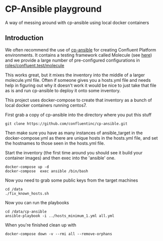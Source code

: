 # CP-Ansible playground

A way of messing around with cp-ansible using local docker containers

## Introduction

We often recommend the use of [cp-ansible](https://github.com/confluentinc/cp-ansible) for creating Confluent Platform environments.
It contains a testing framework called Molecule (see [here](https://github.com/confluentinc/cp-ansible/blob/6.1.0-post/HOW_TO_TEST.md)) and we provide a large number of pre-configured configurations in [roles/confluent.test/molecule](https://github.com/confluentinc/cp-ansible/tree/6.1.0-post/roles/confluent.test/molecule)

This works great, but it mixes the inventory into the middle of a larger molecule.yml file.
Often if someone gives you a hosts.yml file and needs help in figuring out why it doesn't work it would be nice to just take that file as is and run cp-ansible to deploy it onto some inventory.

This project uses docker-compose to create that inventory as a bunch of local docker containers running centos7.

First grab a copy of cp-ansible into the directory where you put this stuff
````
git clone https://github.com/confluentinc/cp-ansible.git
````
Then make sure you have as many instances of ansible_target in the docker-compose.yml as there are unique hosts in the hosts.yml file, and set the hostnames to those seen in the hosts.yml file.

Start the inventory (the first time around you should see it build your container images) and then exec into the 'ansible' one.
````
docker-compose up -d
docker-compose  exec ansible /bin/bash
````

Now you need to grab some public keys from the target machines
````
cd /data
./fix_known_hosts.sh
````
Now you can run the playbooks
````
cd /data/cp-ansible
ansible-playbook -i ../hosts_minimum_1.yml all.yml
````

When you're finished clean up with
````
docker-compose down -v --rmi all --remove-orphans
````
